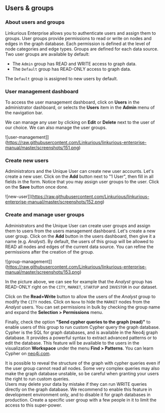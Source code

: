 ## Users & groups

### About users and groups

Linkurious Enterprise allows you to authenticate users and assign them to groups. User groups provide permissions to read or write on nodes and edges in the graph database. Each permission is defined at the level of node categories and edge types. Groups are defined for each data source. Two user groups are available by default:

*  The `Admin` group has READ and WRITE access to graph data.
*  The `Default` group has READ-ONLY access to graph data.

The `Default` group is assigned to new users by default.

### User management dashboard

To access the user management dashboard, click on **Users** in the administrator dashboard, or selects the **Users** item in the **Admin** menu of the navigation bar. 

We can manage any user by clicking on **Edit** or **Delete** next to the user of our choice. We can also manage the user groups.

![user-management]](https://raw.githubusercontent.com/Linkurious/linkurious-enterprise-manual/master/screenshots/151.png)

### Create new users

Administrators and the Unique User can create new user accounts. Let's create a new user. Click on the **Add** button next to "1 User", then fill in all fields in the form. Notice that you may assign user groups to the user. Click on the **Save** button once done.

![new-user]](https://raw.githubusercontent.com/Linkurious/linkurious-enterprise-manual/master/screenshots/152.png)

### Create and manage user groups

Administrators and the Unique User can create user groups and assign them to users from the users management dashboard. Let's create a new user group. Click on the **Add** button in the users dashboard, then give it a name (e.g. *Analyst*). By default, the users of this group will be allowed to READ all nodes and edges of the current data source. You can refine the permissions after the creation of the group.

![group-management]](https://raw.githubusercontent.com/Linkurious/linkurious-enterprise-manual/master/screenshots/153.png)

In the picture above, we can see for example that the *Analyst* group has READ-ONLY right on the `CITY`, `MARKET`, `STARTUP` and `INVESTOR` in our dataset.

Click on  the **Read+Write** button to allow the users of the *Analyst* group to modify the `CITY` nodes. Click on `None` to hide the `MARKET` nodes from the *Analyst* users. You can set permissions in bulk by checking the group name and expand the **Selection > Permissions** menu.

Finally, check the option **"Send cypher queries to the graph (read)"** to enable users of this group to run custom Cypher query the graph database. Cypher is the SQL for graph databases, and is available in the Neo4j graph database. It provides a powerful syntax to extract advanced patterns or to edit the database. This feature will be available to the users in the visualization **Workspace** under the menu **Find > Patterns**. You can learn Cypher on [neo4j.com](http://neo4j.com/developer/cypher-query-language/).

<div class="alert alert-warning">
  It is possible to reveal the structure of the graph with cypher queries even if the user group cannot read all nodes. Some very complex queries may also make the graph database unstable, so be careful when granting your users the right to run custom queries.
</div>

<div class="alert alert-danger">
  Users may delete your data by mistake if they can run WRITE queries directly on the graph database. We recommend to enable this feature in development environment only, and to disable it for graph databases in production. Create a specific user group with a few people in it to limit the access to this super-power.
</div>
